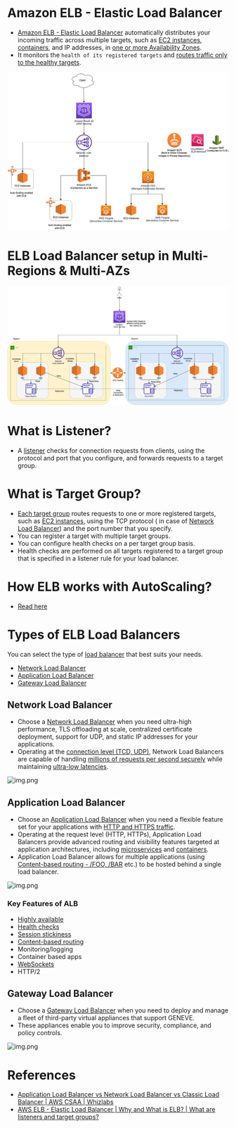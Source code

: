 
# Amazon ELB - Elastic Load Balancer
- [Amazon ELB - Elastic Load Balancer](https://docs.aws.amazon.com/elasticloadbalancing) automatically distributes your incoming traffic across multiple targets, such as [EC2 instances](../4_ComputeServices/AmazonEC2), [containers](../4_ComputeServices/AmazonECS), and IP addresses, in [one or more Availability Zones](../AWS-Global-Architecture-Region-AZ.md). 
- It monitors the `health of its registered targets` and [routes traffic only to the healthy targets](../../1_HLDDesignComponents/0_SystemGlossaries/LoadBalancer.md).

![img.png](assests/AWS_Application_Load_Balancer.drawio.png)

# ELB Load Balancer setup in Multi-Regions & Multi-AZs

![img.png](../0_AWSDesigns/DesignMultiRegionActiveActiveArchitectureOnAWS/AWS-AZ-Region-HA.drawio.png)

# What is Listener?
- A [listener](https://docs.aws.amazon.com/elasticloadbalancing/latest/network/load-balancer-listeners.html) checks for connection requests from clients, using the protocol and port that you configure, and forwards requests to a target group.

# What is Target Group?
- [Each target group](https://docs.aws.amazon.com/elasticloadbalancing/latest/network/load-balancer-target-groups.html) routes requests to one or more registered targets, such as [EC2 instances](../4_ComputeServices/AmazonEC2), using the TCP protocol ( in case of [Network Load Balancer](#network-load-balancer)) and the port number that you specify.
- You can register a target with multiple target groups.
- You can configure health checks on a per target group basis.
- Health checks are performed on all targets registered to a target group that is specified in a listener rule for your load balancer.

# How ELB works with AutoScaling?
- [Read here](../4_ComputeServices/AmazonEC2/AutoScalingGroup/README.md)

# Types of ELB Load Balancers

You can select the type of [load balancer](../../1_HLDDesignComponents/0_SystemGlossaries/LoadBalancer.md) that best suits your needs.
- [Network Load Balancer](#network-load-balancer)
- [Application Load Balancer](#application-load-balancer)
- [Gateway Load Balancer](#gateway-load-balancer)

## Network Load Balancer
- Choose a [Network Load Balancer](https://docs.aws.amazon.com/elasticloadbalancing/latest/network/introduction.html) when you need ultra-high performance, TLS offloading at scale, centralized certificate deployment, support for UDP, and static IP addresses for your applications.
- Operating at the [connection level (TCD, UDP)](https://www.diffen.com/difference/TCP_vs_UDP), Network Load Balancers are capable of handling [millions of requests per second securely](../../1_HLDDesignComponents/0_SystemGlossaries/LatencyThroughput.md)  while maintaining [ultra-low latencies](../../1_HLDDesignComponents/0_SystemGlossaries/LatencyThroughput.md).

![img.png](https://s3.eu-west-1.amazonaws.com/elb-polaris-static-content-eu-west-1-prod/2022-09-19T20-42-20_fc1ae7b23404afb246e594df0e2d4e9e9f00cb47e1e00dda5f179758e9a0fb67/Static/NLBdiagram.svg)

## Application Load Balancer
- Choose an [Application Load Balancer](https://aws.amazon.com/elasticloadbalancing/application-load-balancer/) when you need a flexible feature set for your applications with [HTTP and HTTPS traffic](https://www.izooto.com/blog/understanding-http-https-protocols). 
- Operating at the request level (HTTP, HTTPs), Application Load Balancers provide advanced routing and visibility features targeted at application architectures, including [microservices](../../1_HLDDesignComponents/1_MicroServicesSOA) and [containers](../../1_HLDDesignComponents/0_SystemGlossaries/ContainerOrchestrationService.md).
- Application Load Balancer allows for multiple applications (using [Content-based routing - /FOO, /BAR](https://aws.amazon.com/blogs/aws/new-advanced-request-routing-for-aws-application-load-balancers/) etc.) to be hosted behind a single load balancer.

![img.png](https://s3.eu-west-1.amazonaws.com/elb-polaris-static-content-eu-west-1-prod/2022-09-19T20-42-20_fc1ae7b23404afb246e594df0e2d4e9e9f00cb47e1e00dda5f179758e9a0fb67/Static/ALBdiagram.svg)

### Key Features of ALB
- [Highly available](../../1_HLDDesignComponents/0_SystemGlossaries/HighAvailability.md)
- [Health checks](https://aws.amazon.com/builders-library/implementing-health-checks/)
- [Session stickiness](https://docs.aws.amazon.com/elasticloadbalancing/latest/application/sticky-sessions.html)
- [Content-based routing](https://aws.amazon.com/blogs/aws/new-advanced-request-routing-for-aws-application-load-balancers/)
- Monitoring/logging
- Container based apps
- [WebSockets](https://aws.amazon.com/blogs/compute/using-websockets-and-load-balancers-part-two/)
- HTTP/2

## Gateway Load Balancer
- Choose a [Gateway Load Balancer](https://docs.aws.amazon.com/elasticloadbalancing/latest/gateway/introduction.html) when you need to deploy and manage a fleet of third-party virtual appliances that support GENEVE. 
- These appliances enable you to improve security, compliance, and policy controls.

![img.png](https://s3.eu-west-1.amazonaws.com/elb-polaris-static-content-eu-west-1-prod/2022-09-19T20-42-20_fc1ae7b23404afb246e594df0e2d4e9e9f00cb47e1e00dda5f179758e9a0fb67/Static/GWLBdiagram.svg)

# References
- [Application Load Balancer vs Network Load Balancer vs Classic Load Balancer | AWS CSAA | Whizlabs](https://www.youtube.com/watch?v=WqJDac1H81I)
- [AWS ELB - Elastic Load Balancer | Why and What is ELB? | What are listeners and target groups?](https://www.youtube.com/watch?v=fMgA3rE0aPY)